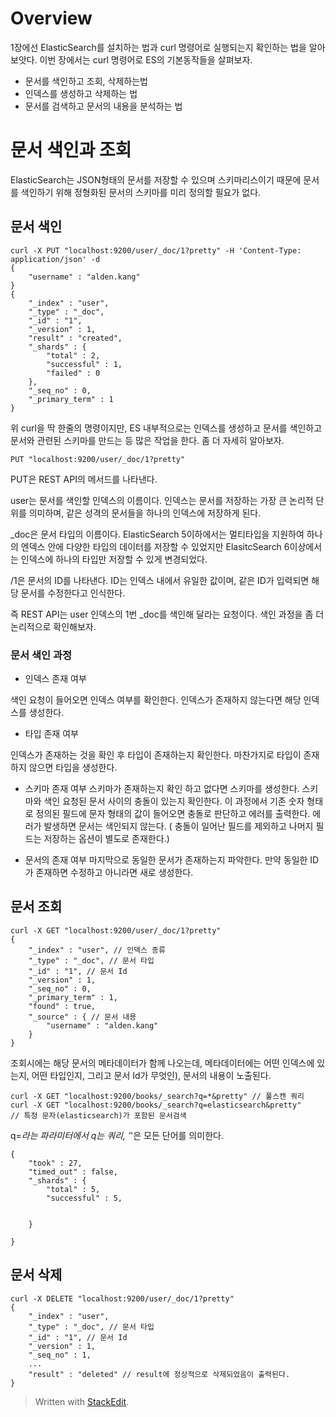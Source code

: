 # Overview

1장에선 ElasticSearch를 설치하는 법과 curl 명령어로 실행되는지 확인하는 법을 알아보앗다. 이번 장에서는 curl 명령어로 ES의 기본동작들을 살펴보자. 

* 문서를 색인하고 조회, 삭제하는법
* 인덱스를 생성하고 삭제하는 법
* 문서를 검색하고 문서의 내용을 분석하는 법

# 문서 색인과 조회

ElasticSearch는 JSON형태의 문서를 저장할 수 있으며 스키마리스이기 때문에 문서를 색인하기 위해 정형화된 문서의 스키마를 미리 정의할 필요가 없다. 

## 문서 색인
```
curl -X PUT "localhost:9200/user/_doc/1?pretty" -H 'Content-Type: application/json' -d
{
	"username" : "alden.kang"
}
{
	"_index" : "user",
	"_type" : "_doc",
	"_id" : "1",
	"_version" : 1,
	"result" : "created",
	"_shards" : {
		"total" : 2,
		"successful" : 1,
		"failed" : 0
	},
	"_seq_no" : 0,
	"_primary_term" : 1
}
```

위 curl을 딱 한줄의 명령이지만, ES 내부적으로는 인덱스를 생성하고 문서를 색인하고 문서와 관련된 스키마를 만드는 등 많은 작업을 한다. 좀 더 자세히 알아보자. 

```PUT "localhost:9200/user/_doc/1?pretty"```

PUT은 REST API의 메서드를 나타낸다. 

user는 문서를 색인할 인덱스의 이름이다. 인덱스는 문서를 저장하는 가장 큰 논리적 단위를 의미하며, 같은 성격의 문서들을 하나의 인덱스에 저장하게 된다. 

_doc은 문서 타입의 이름이다. ElasticSearch 5이하에서는 멀티타입을 지원하여 하나의 엔덱스 안에 다양한 타입의 데이터를 저장할 수 있었지만 ElasitcSearch 6이상에서는 인덱스에 하나의 타입만 저장할 수 있게 변경되었다. 

/1은 문서의 ID를 나타낸다. ID는 인덱스 내에서 유일한 값이며, 같은 ID가 입력되면 해당 문서를 수정한다고 인식한다. 

즉 REST API는 user 인덱스의 1번 _doc를 색인해 달라는 요청이다. 색인 과정을 좀 더 논리적으로 확인해보자. 

### 문서 색인 과정 

* 인덱스 존재 여부

색인 요청이 들어오면 인덱스 여부를 확인한다. 인덱스가 존재하지 않는다면 해당 인덱스를 생성한다. 

* 타입 존재 여부

인덱스가 존재하는 것을 확인 후 타입이 존재하는지 확인한다. 마찬가지로 타입이 존재하지 않으면 타입을 생성한다.

* 스키마 존재 여부
스키마가 존재하는지 확인 하고 없다면 스키마를 생성한다. 스키마와 색인 요청된 문서 사이의 충돌이 있는지 확인한다. 이 과정에서 기존 숫자 형태로 정의된 필드에 문자 형태의 값이 들어오면 충돌로 판단하고 에러를 출력한다. 에러가 발생하면 문서는 색인되지 않는다. ( 충돌이 일어난 필드를 제외하고 나머지 필드는 저장하는 옵션이 별도로 존재한다.)

* 문서의 존재 여부
마지막으로 동일한 문서가 존재하는지 파악한다. 만약 동일한 ID가 존재하면 수정하고 아니라면 새로 생성한다. 

## 문서 조회
```
curl -X GET "localhost:9200/user/_doc/1?pretty"
{
	"_index" : "user", // 인덱스 종류
	"_type" : "_doc", // 문서 타입
	"_id" : "1", // 문서 Id
	"_version" : 1,
	"_seq_no" : 0,
	"_primary_term" : 1,
	"found" : true,
	"_source" : { // 문서 내용
		"username" : "alden.kang"
	}
}
```

조회시에는 해당 문서의 메타데이터가 함께 나오는데, 메타데이터에는 어떤 인덱스에 있는지, 어떤 타입인지, 그리고 문서 Id가 무엇인), 문서의 내용이 노출된다. 

```
curl -X GET "localhost:9200/books/_search?q=*&pretty" // 풀스캔 쿼리
curl -X GET "localhost:9200/books/_search?q=elasticsearch&pretty" 
// 특정 문자(elasticsearch)가 포함된 문서검색
```

q=*라는 파라미터에서 q는 쿼리, '*'은 모든 단어를 의미한다.  

```
{
	"took" : 27, 
	"timed_out" : false,
	"_shards" : {
		"total" : 5,
		"successful" : 5,
		

	}

}
```



## 문서 삭제

```
curl -X DELETE "localhost:9200/user/_doc/1?pretty"
{
	"_index" : "user", 
	"_type" : "_doc", // 문서 타입
	"_id" : "1", // 문서 Id
	"_version" : 1,
	"_seq_no" : 1,
	...
	"result" : "deleted" // result에 정상적으로 삭제되었음이 출력된다.
}
```






> Written with [StackEdit](https://stackedit.io/).
<!--stackedit_data:
eyJoaXN0b3J5IjpbMTE0MzAyNzU0NCwyMDQ3MjUwMjE5LC05NT
MxNDg0OTAsMTgyMjI2NjQyMiwxNDg4Mjk1MjI5LC0xOTI2MDAw
MjI5LDE4MjUyNTIzNTgsMTE3MDM0OTMxNCw4NzU5MTYyNTEsLT
ExMDEzMTc4NDUsMTkxNDAxMjcxNV19
-->